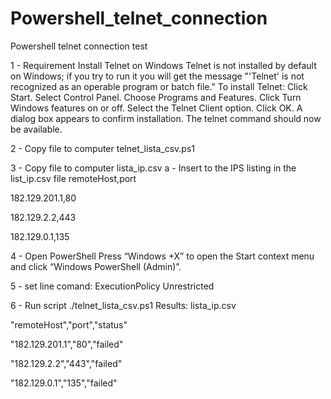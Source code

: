 # Powershell_telnet_connection
Powershell telnet connection test


 

1 - Requirement
Install Telnet on Windows
Telnet is not installed by default on Windows; if you try to run it you will get the message "'Telnet' is not recognized as an operable program or batch file." To install Telnet:
Click Start.
Select Control Panel.
Choose Programs and Features.
Click Turn Windows features on or off.
Select the Telnet Client option.
Click OK.
A dialog box appears to confirm installation. The telnet command should now be available.





2 - Copy file to computer telnet_lista_csv.ps1

3 - Copy file to computer lista_ip.csv
a - Insert to the IPS listing in the list_ip.csv file
remoteHost,port

182.129.201.1,80

182.129.2.2,443

182.129.0.1,135




4 - Open PowerShell
Press “Windows +X” to open the Start context menu and click “Windows PowerShell (Admin)”.




5 - set line comand: ExecutionPolicy Unrestricted




6 - Run script ./telnet_lista_csv.ps1
Results: lista_ip.csv

"remoteHost","port","status"

"182.129.201.1","80","failed"

"182.129.2.2","443","failed"

"182.129.0.1","135","failed"

